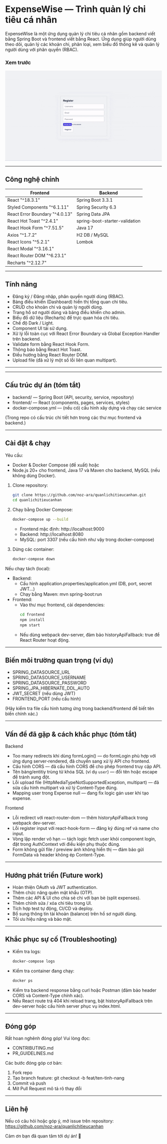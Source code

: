# ExpenseWise — Trình quản lý chi tiêu cá nhân

ExpenseWise là một ứng dụng quản lý chi tiêu cá nhân gồm backend viết bằng Spring Boot và frontend viết bằng React. Ứng dụng giúp người dùng theo dõi, quản lý các khoản chi, phân loại, xem biểu đồ thống kê và quản lý người dùng với phân quyền (RBAC).

### Xem trước

![Preview](./ScreenRecording.gif)

---

## Công nghệ chính

| Frontend                         | Backend                        |
|----------------------------------|--------------------------------|
| React "^18.3.1"                  | Spring Boot 3.3.1              |
| Styled Components "^6.1.11"      | Spring Security 6.3            |
| React Error Boundary "^4.0.13"   | Spring Data JPA                |
| React Hot Toast "^2.4.1"         | spring-boot-starter-validation |
| React Hook Form "^7.51.5"        | Java 17                        |
| Axios "^1.7.2"                   | H2 DB / MySQL                  |
| React Icons "^5.2.1"            | Lombok                         |
| React Modal "^3.16.1"           |                                |
| React Router DOM "^6.23.1"      |                                |
| Recharts "^2.12.7"              |                                |

---

## Tính năng

- Đăng ký / Đăng nhập, phân quyền người dùng (RBAC).
- Bảng điều khiển (Dashboard) hiển thị tổng quan chi tiêu.
- CRUD cho khoản chi và quản lý người dùng.
- Trang hồ sơ người dùng và bảng điều khiển cho admin.
- Biểu đồ dữ liệu (Recharts) để trực quan hóa chi tiêu.
- Chế độ Dark / Light.
- Component UI tái sử dụng.
- Xử lý lỗi toàn cục với React Error Boundary và Global Exception Handler trên backend.
- Validate form bằng React Hook Form.
- Thông báo bằng React Hot Toast.
- Điều hướng bằng React Router DOM.
- Upload file (đã xử lý một số lỗi liên quan multipart).

---



---

## Cấu trúc dự án (tóm tắt)

- backend/ — Spring Boot (API, security, service, repository)
- frontend/ — React (components, pages, services, styles)
- docker-compose.yml — (nếu có) cấu hình xây dựng và chạy các service

(Trong repo có cấu trúc chi tiết hơn trong các thư mục frontend và backend.)

---

## Cài đặt & chạy

Yêu cầu:
- Docker & Docker Compose (đề xuất) hoặc
- Node.js 20+ cho frontend, Java 17 và Maven cho backend, MySQL (nếu không dùng Docker).

1. Clone repository:
   ```bash
   git clone https://github.com/noz-ara/quanlichitieucanhan.git
   cd quanlichitieucanhan
   ```

2. Chạy bằng Docker Compose:
   ```bash
   docker-compose up --build
   ```
   - Frontend mặc định: http://localhost:9000
   - Backend: http://localhost:8080
   - MySQL: port 3307 (nếu cấu hình như vậy trong docker-compose)

3. Dừng các container:
   ```bash
   docker-compose down
   ```

Nếu chạy tách (local):
- Backend:
  - Cấu hình application.properties/application.yml (DB, port, secret JWT...)
  - Chạy bằng Maven: mvn spring-boot:run
- Frontend:
  - Vào thư mục frontend, cài dependencies:
    ```bash
    cd frontend
    npm install
    npm start
    ```
  - Nếu dùng webpack dev-server, đảm bảo historyApiFallback: true để React Router hoạt động.

---

## Biến môi trường quan trọng (ví dụ)

- SPRING_DATASOURCE_URL
- SPRING_DATASOURCE_USERNAME
- SPRING_DATASOURCE_PASSWORD
- SPRING_JPA_HIBERNATE_DDL_AUTO
- JWT_SECRET (nếu dùng JWT)
- FRONTEND_PORT (nếu cấu hình)

(Hãy kiểm tra file cấu hình tương ứng trong backend/frontend để biết tên biến chính xác.)

---

## Vấn đề đã gặp & cách khắc phục (tóm tắt)

Backend
- Too many redirects khi dùng formLogin() — do formLogin phù hợp với ứng dụng server-rendered, đã chuyển sang xử lý API cho frontend.
- Cấu hình CORS — đã cấu hình CORS để cho phép frontend truy cập API.
- Tên bảng/entitiy trùng từ khóa SQL (ví dụ `user`) — đổi tên hoặc escape để tránh xung đột.
- Lỗi upload file (HttpMediaTypeNotSupportedException, multipart) — đã sửa cấu hình multipart và xử lý Content-Type đúng.
- Mapping user trong Expense null — đang fix logic gán user khi tạo expense.

Frontend
- Lỗi redirect với react-router-dom — thêm historyApiFallback trong webpack dev-server.
- Lỗi register input với react-hook-form — đăng ký đúng ref và name cho input.
- Vòng lặp render vô hạn — tách logic fetch user khỏi component login, đặt trong AuthContext với điều kiện phụ thuộc đúng.
- Form không gửi file / preview ảnh không hiển thị — đảm bảo gửi FormData và header không ép Content-Type.

---

## Hướng phát triển (Future work)

- Hoàn thiện OAuth và JWT authentication.
- Thêm chức năng quên mật khẩu (OTP).
- Thêm các API & UI cho chia sẻ chi với bạn bè (split expenses).
- Thêm chỉnh sửa / xóa chi tiêu trong UI.
- Tích hợp test tự động, CI/CD và deploy.
- Bổ sung thông tin tài khoản (balance) trên hồ sơ người dùng.
- Tối ưu hiệu năng và bảo mật.

---

## Khắc phục sự cố (Troubleshooting)

- Kiểm tra logs:
  ```bash
  docker-compose logs
  ```
- Kiểm tra container đang chạy:
  ```bash
  docker ps
  ```
- Kiểm tra backend response bằng curl hoặc Postman (đảm bảo header CORS và Content-Type chính xác).
- Nếu React route trả 404 khi reload trang, bật historyApiFallback trên dev-server hoặc cấu hình server phục vụ index.html.

---

## Đóng góp

Rất hoan nghênh đóng góp! Vui lòng đọc:
- CONTRIBUTING.md
- PR_GUIDELINES.md

Các bước đóng góp cơ bản:
1. Fork repo
2. Tạo branch feature: git checkout -b feat/ten-tinh-nang
3. Commit và push
4. Mở Pull Request mô tả rõ thay đổi

---

## Liên hệ

Nếu có câu hỏi hoặc góp ý, mở issue trên repository:
https://github.com/noz-ara/quanlichitieucanhan

Cảm ơn bạn đã quan tâm tới dự án! 🚀

